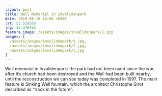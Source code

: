 ```yaml
---
layout: post
title: Wall Memorial in Invalidenpark
date: 2019-08-16 14:06 +0200
lat: 52.529268
lng: 13.376465
feature_image: /assets/images/invalidenpark/1.jpg
images: [
  /assets/images/invalidenpark/1.jpg,
  /assets/images/invalidenpark/2.jpg,
  /assets/images/invalidenpark/3.jpg
]
---
```


Wall memorial in Invalidenpark: the park had not been used since the war, after it’s church had been destroyed and the Wall had been built nearby, until the reconstruction we can see today was completed in 1997. The main feature is Sinking Wall fountain, which the architect Christophe Girot described as “track in the future”.
